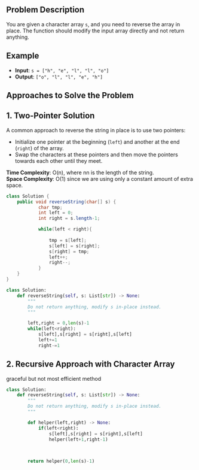 ## Problem Description

You are given a character array `s`, and you need to reverse the array in place. The function should modify the input array directly and not return anything.

## Example

- **Input**: `s = ["h", "e", "l", "l", "o"]`
- **Output**: `["o", "l", "l", "e", "h"]`

## Approaches to Solve the Problem

## 1. Two-Pointer Solution

A common approach to reverse the string in place is to use two pointers:

- Initialize one pointer at the beginning (`left`) and another at the end (`right`) of the array.
- Swap the characters at these pointers and then move the pointers towards each other until they meet.

**Time Complexity**: O(n), where nn is the length of the string.  
**Space Complexity**: O(1) since we are using only a constant amount of extra space.

```java
class Solution {
    public void reverseString(char[] s) {
            char tmp;
            int left = 0;
            int right = s.length-1;

            while(left < right){
                
                tmp = s[left];
                s[left] = s[right];
                s[right] = tmp;
                left++;
                right--;
            }
    }
}
```

```python
class Solution:
    def reverseString(self, s: List[str]) -> None:
        """
        Do not return anything, modify s in-place instead.
        """

        left,right = 0,len(s)-1
        while(left<right):
            s[left],s[right] = s[right],s[left]
            left+=1
            right-=1   
```

## 2. Recursive Approach with Character Array

graceful but not most efficient method

```python
class Solution:
    def reverseString(self, s: List[str]) -> None:
        """
        Do not return anything, modify s in-place instead.
        """

        def helper(left,right) -> None:
            if(left<right):
                s[left],s[right] = s[right],s[left]
                helper(left+1,right-1)
            
            

        return helper(0,len(s)-1)
```


